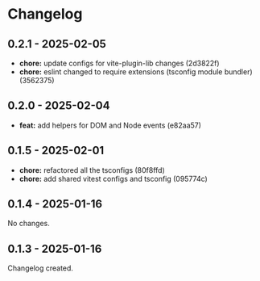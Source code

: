 # Changelog

## 0.2.1 - 2025-02-05

- __chore:__ update configs for vite-plugin-lib changes (2d3822f)
- __chore:__ eslint changed to require extensions (tsconfig module bundler) (3562375)

## 0.2.0 - 2025-02-04

- __feat:__ add helpers for DOM and Node events (e82aa57)

## 0.1.5 - 2025-02-01

- __chore:__ refactored all the tsconfigs (80f8ffd)
- __chore:__ add shared vitest configs and tsconfig (095774c)

## 0.1.4 - 2025-01-16

No changes.

## 0.1.3 - 2025-01-16

Changelog created.
